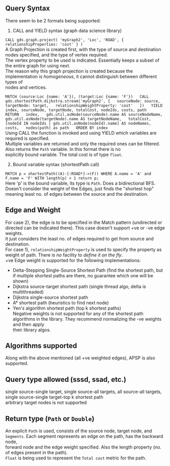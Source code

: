 ## Query Syntax

There seem to be 2 formats being supported:

1) CALL and YIELD syntax  (graph data science library)

`CALL gds.graph.project(
'myGraph2',
'Loc',
'ROAD',
{
relationshipProperties: 'cost'
}
)`  
A Graph Projection is created first, with the type of source and destination nodes specified, and the type of vertex required.  
The vertex property to be used is indicated. Essentially keeps a subset of the entire graph for using next.  
The reason why this graph projection is created because the implementation is *homogeneous*, it cannot distinguish between different types of  
nodes and vertices.  

`MATCH (source:Loc {name: 'A'}), (target:Loc {name: 'F'})  
CALL gds.shortestPath.dijkstra.stream('myGraph2', {  
sourceNode: source,  
targetNode: target,  
relationshipWeightProperty: 'cost'  
})  
YIELD index, sourceNode, targetNode, totalCost, nodeIds, costs, path  
RETURN  
index,  
gds.util.asNode(sourceNode).name AS sourceNodeName,  
gds.util.asNode(targetNode).name AS targetNodeName,  
totalCost,  
[nodeId IN nodeIds | gds.util.asNode(nodeId).name] AS nodeNames,  
costs,  
nodes(path) as path  
ORDER BY index`  
Using CALL the function is invoked and using YIELD which variables are required is specified.  
Multiple variables are returned and only the required ones can be filtered. Also returns the `Path` variable. In this format there is no  
explicitly bound variable. The total cost is of type `float`.   

2) Bound variable syntax (shortestPath call)

`MATCH p = shortestPath((A)-[:ROAD*]->(F)) WHERE A.name = 'A' and F.name = 'F' WITH length(p) > 1 return p;`  
Here 'p' is the bound variable, its type is `Path`. Does a bidirectional BFS.  
Doesn't consider the weight of the Edges, just finds the "shortest hop" meaning least no. of edges between the source and the destination.  

## Edge and Weight

For case 2), the edge is to be specified in the Match pattern (undirected or directed can be indicated there). This case doesn't support +ve or -ve edge weights.  
It just considers the least no. of edges required to get from source and destination.  
For case 1), `relationshipWeightProperty` is used to specify the property as weight of path. There is _no_ facility to _define it on the fly_.  
+ve Edge weight is supported for the following implementations:
- Delta-Stepping Single-Source Shortest Path (find the shortest path, but if multiple shortest paths are there, no guarantee which one will be shown)
- Dijkstra source-target shortest path (single thread algo, delta is multithreaded)
- Dijkstra single-source shortest path
- A* shortest path (heuristics to find next node)
- Yen's algorithm shortest path (top k shortest paths)  
Negative weights is not supported for any of the shortest path algorithms in the library. They recommend normalizing the -ve weights and then apply  
their library algos.  

## Algorithms supported

Along with the above mentioned (all +ve weighted edges), APSP is also supported.  

## Query type allowed (sssd, ssad, etc.)  

single source-single target, single source-all targets, all source-all targets, single source-single target-top k shortest path  
arbitrary target nodes is not supported

## Return type (`Path` or `Double`)

An explicit `Path` is used, consists of the source node, target node, and `Segments`. Each segment represents an edge on the path, has the backward node,  
forward node and the edge weight specified. Also the length property (no. of edges present in the path).   
`Float` is being used to represent the `Total cost` metric for the path.  
